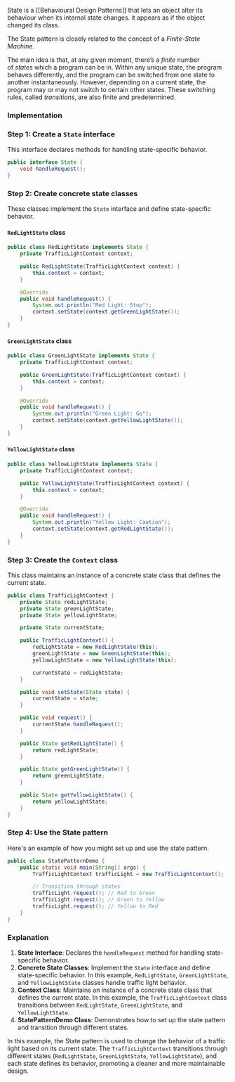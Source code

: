 
State is a [[Behavioural Design Patterns]] that lets an object alter its behaviour when its internal state changes. it appears as if the object changed its class.

The State pattern is closely related to the concept of a _Finite-State Machine_.

The main idea is that, at any given moment, there’s a _finite_ number of _states_ which a program can be in. Within any unique state, the program behaves differently, and the program can be switched from one state to another instantaneously. However, depending on a current state, the program may or may not switch to certain other states. These switching rules, called _transitions_, are also finite and predetermined.

### Implementation

### Step 1: Create a `State` interface

This interface declares methods for handling state-specific behavior.

```java
public interface State {
    void handleRequest();
}
```

### Step 2: Create concrete state classes

These classes implement the `State` interface and define state-specific behavior.

#### `RedLightState` class

```java
public class RedLightState implements State {
    private TrafficLightContext context;

    public RedLightState(TrafficLightContext context) {
        this.context = context;
    }

    @Override
    public void handleRequest() {
        System.out.println("Red Light: Stop");
        context.setState(context.getGreenLightState());
    }
}
```

#### `GreenLightState` class

```java
public class GreenLightState implements State {
    private TrafficLightContext context;

    public GreenLightState(TrafficLightContext context) {
        this.context = context;
    }

    @Override
    public void handleRequest() {
        System.out.println("Green Light: Go");
        context.setState(context.getYellowLightState());
    }
}
```

#### `YellowLightState` class

```java
public class YellowLightState implements State {
    private TrafficLightContext context;

    public YellowLightState(TrafficLightContext context) {
        this.context = context;
    }

    @Override
    public void handleRequest() {
        System.out.println("Yellow Light: Caution");
        context.setState(context.getRedLightState());
    }
}
```

### Step 3: Create the `Context` class

This class maintains an instance of a concrete state class that defines the current state.

```java
public class TrafficLightContext {
    private State redLightState;
    private State greenLightState;
    private State yellowLightState;

    private State currentState;

    public TrafficLightContext() {
        redLightState = new RedLightState(this);
        greenLightState = new GreenLightState(this);
        yellowLightState = new YellowLightState(this);

        currentState = redLightState;
    }

    public void setState(State state) {
        currentState = state;
    }

    public void request() {
        currentState.handleRequest();
    }

    public State getRedLightState() {
        return redLightState;
    }

    public State getGreenLightState() {
        return greenLightState;
    }

    public State getYellowLightState() {
        return yellowLightState;
    }
}
```

### Step 4: Use the State pattern

Here's an example of how you might set up and use the state pattern.

```java
public class StatePatternDemo {
    public static void main(String[] args) {
        TrafficLightContext trafficLight = new TrafficLightContext();

        // Transition through states
        trafficLight.request(); // Red to Green
        trafficLight.request(); // Green to Yellow
        trafficLight.request(); // Yellow to Red
    }
}
```

### Explanation

1. **State Interface**: Declares the `handleRequest` method for handling state-specific behavior.
2. **Concrete State Classes**: Implement the `State` interface and define state-specific behavior. In this example, `RedLightState`, `GreenLightState`, and `YellowLightState` classes handle traffic light behavior.
3. **Context Class**: Maintains an instance of a concrete state class that defines the current state. In this example, the `TrafficLightContext` class transitions between `RedLightState`, `GreenLightState`, and `YellowLightState`.
4. **StatePatternDemo Class**: Demonstrates how to set up the state pattern and transition through different states.

In this example, the State pattern is used to change the behavior of a traffic light based on its current state. The `TrafficLightContext` transitions through different states (`RedLightState`, `GreenLightState`, `YellowLightState`), and each state defines its behavior, promoting a cleaner and more maintainable design.